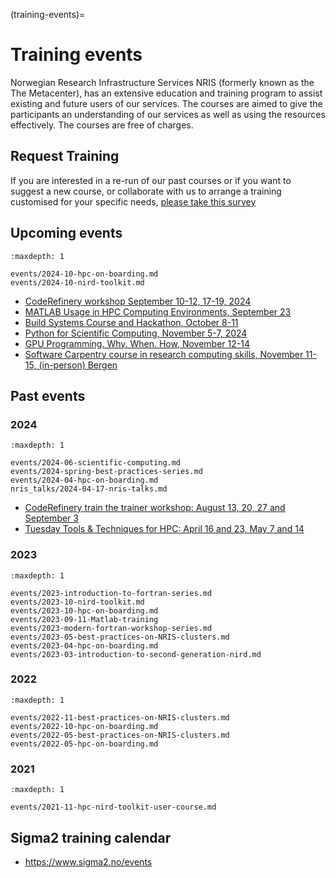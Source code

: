 (training-events)=

# Training events

Norwegian Research Infrastructure Services NRIS (formerly known as the
The Metacenter), has an extensive education and training program to assist existing
and future users of our services. The courses are aimed to give the participants
an understanding of our services as well as using the resources effectively.
The courses are free of charges. 

## Request Training

If you are interested in a re-run of our past courses or if you want to suggest a new course, or collaborate with us to arrange a training customised for your specific needs, [please take this survey](https://docs.google.com/forms/d/e/1FAIpQLSf1EWya61Z869ZVDrIn1OIVVDTeUaSjmuG3IDwUZ4uWI_INfw/viewform)

## Upcoming events

```{toctree}
:maxdepth: 1

events/2024-10-hpc-on-boarding.md
events/2024-10-nird-toolkit.md
```


- [CodeRefinery workshop September 10-12, 17-19, 2024](https://coderefinery.github.io/2024-09-10-workshop/)
- [MATLAB Usage in HPC Computing Environments, September 23](https://se.mathworks.com/company/events/seminars/hands-on-ml-usage-in-hpc-computing-environments-norway-4543833.html)
- [Build Systems Course and Hackathon, October 8-11](https://www.pdc.kth.se/about/events/training/build-systems-course-and-hackathon-part-i-1.1346795)
- [Python for Scientific Computing, November 5-7, 2024](https://www.aalto.fi/en/events/python-for-scientific-computing-5-7november2024)
- [GPU Programming. Why. When. How, November 12-14](https://enccs.se/events/gpu-programming-why-when-how-2024/)
- [Software Carpentry course in research computing skills, November 11-15, (in-person) Bergen ](https://www.uib.no/en/ub/172439/software-carpentry-course-research-computing-skills)

## Past events

### 2024

```{toctree}
:maxdepth: 1

events/2024-06-scientific-computing.md
events/2024-spring-best-practices-series.md
events/2024-04-hpc-on-boarding.md
nris_talks/2024-04-17-nris-talks.md

```

- [CodeRefinery train the trainer workshop: August 13, 20, 27 and September 3](https://coderefinery.github.io/train-the-trainer/)
- [Tuesday Tools & Techniques for HPC: April 16 and 23, May 7 and 14](https://scicomp.aalto.fi/training/scip/ttt4hpc-2024/index.html)

### 2023

```{toctree}
:maxdepth: 1

events/2023-introduction-to-fortran-series.md
events/2023-10-nird-toolkit.md
events/2023-10-hpc-on-boarding.md
events/2023-09-11-Matlab-training
events/2023-modern-fortran-workshop-series.md
events/2023-05-best-practices-on-NRIS-clusters.md
events/2023-04-hpc-on-boarding.md
events/2023-03-introduction-to-second-generation-nird.md
```


### 2022

```{toctree}
:maxdepth: 1

events/2022-11-best-practices-on-NRIS-clusters.md
events/2022-10-hpc-on-boarding.md
events/2022-05-best-practices-on-NRIS-clusters.md
events/2022-05-hpc-on-boarding.md
```


### 2021

```{toctree}
:maxdepth: 1

events/2021-11-hpc-nird-toolkit-user-course.md
```


## Sigma2 training calendar

- <https://www.sigma2.no/events>
